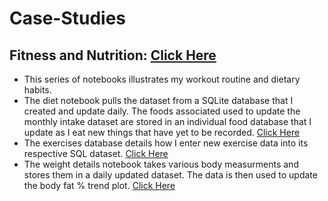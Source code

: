 # Case-Studies

<h2> Fitness and Nutrition: <a href="">Click Here</a> </h2>
<p>
  <ul>
    <li>This series of notebooks illustrates my workout routine and dietary habits.</li>
    <li>The diet notebook pulls the dataset from a SQLite database that I created and update daily. The foods associated used to update the monthly intake dataset are stored in an individual food database that I update as I eat new things that have yet to be recorded. <a href="">Click Here</a> </li>
    <li>The exercises database details how I enter new exercise data into its respective SQL dataset. <a href="">Click Here</a>  </li>
    <li>The weight details notebook takes various body measurments and stores them in a daily updated dataset. The data is then used to update the body fat % trend plot. <a href="">Click Here</a>  </li>
  </ul>
</p>
